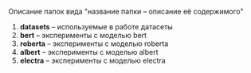 Описание папок вида "название папки – 
описание её содержимого"


1) **datasets** – используемые в работе датасеты
2) **bert** – эксперименты с моделью bert
3) **roberta** – эксперименты с моделью roberta
4) **albert** – эксперименты с моделью albert
5) **electra** – эксперименты с моделью electra
